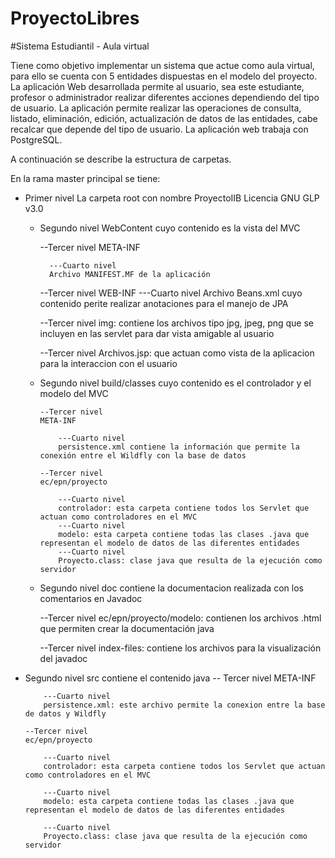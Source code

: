 # ProyectoLibres
#Sistema Estudiantil - Aula virtual

Tiene como objetivo implementar un sistema que actue como aula virtual, para ello se cuenta con 5 entidades dispuestas en el modelo del proyecto.
La aplicación Web desarrollada permite al usuario, sea este estudiante, profesor o administrador realizar diferentes acciones dependiendo del tipo de usuario.
La aplicación permite realizar las operaciones de consulta, listado, eliminación, edición, actualización de datos de las entidades, cabe recalcar que depende del tipo de usuario.
La aplicación web trabaja con PostgreSQL.

A continuación se describe la estructura de carpetas.

En la rama master principal se tiene:
- Primer nivel
La carpeta root con nombre ProyectoIIB
Licencia GNU GLP v3.0

    - Segundo nivel
    WebContent cuyo contenido es la vista del MVC
    
        --Tercer nivel
        META-INF

            ---Cuarto nivel
            Archivo MANIFEST.MF de la aplicación
  
        --Tercer nivel
        WEB-INF
            ---Cuarto nivel
            Archivo Beans.xml cuyo contenido perite realizar anotaciones para el manejo de JPA

        --Tercer nivel
        img: contiene los archivos tipo jpg, jpeg, png que se incluyen en las servlet para dar vista amigable al usuario

        --Tercer nivel
        Archivos.jsp: que actuan como vista de la aplicacion para la interaccion con el usuario

  - Segundo nivel
  build/classes cuyo contenido es el controlador y el modelo del MVC
    
        --Tercer nivel
        META-INF
    
            ---Cuarto nivel
            persistence.xml contiene la información que permite la conexión entre el Wildfly con la base de datos 

        --Tercer nivel
        ec/epn/proyecto
    
            ---Cuarto nivel
            controlador: esta carpeta contiene todos los Servlet que actuan como controladores en el MVC
            ---Cuarto nivel
            modelo: esta carpeta contiene todas las clases .java que representan el modelo de datos de las diferentes entidades
            ---Cuarto nivel
            Proyecto.class: clase java que resulta de la ejecución como servidor
  
   - Segundo nivel
  doc contiene la documentacion realizada con los comentarios en Javadoc
    
        --Tercer nivel
        ec/epn/proyecto/modelo: contienen los archivos .html que permiten crear la documentación java
    
        --Tercer nivel
        index-files: contiene los archivos para la visualización del javadoc

- Segundo nivel
src contiene el contenido java 
      -- Tercer nivel 
      META-INF
  
          ---Cuarto nivel
          persistence.xml: este archivo permite la conexion entre la base de datos y Wildfly
  
      --Tercer nivel
      ec/epn/proyecto

          ---Cuarto nivel
          controlador: esta carpeta contiene todos los Servlet que actuan como controladores en el MVC
      
          ---Cuarto nivel
          modelo: esta carpeta contiene todas las clases .java que representan el modelo de datos de las diferentes entidades
      
          ---Cuarto nivel
          Proyecto.class: clase java que resulta de la ejecución como servidor


